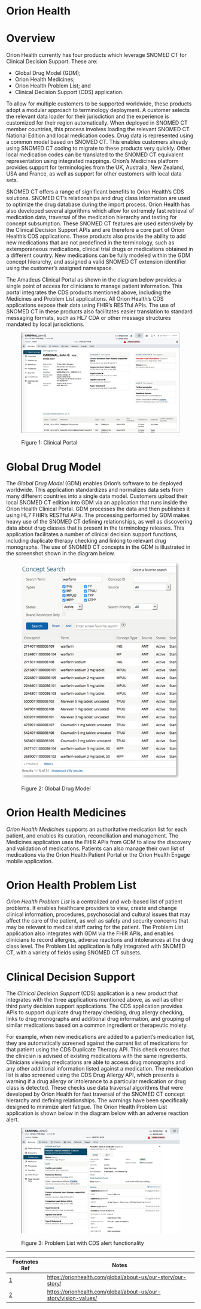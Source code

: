 # Orion Health

# Overview

Orion Health currently has four products which leverage SNOMED CT for Clinical Decision Support. These are:

  * Global Drug Model (GDM);
  * Orion Health Medicines;
  * Orion Health Problem List; and
  * Clinical Decision Support (CDS) application.

To allow for multiple customers to be supported worldwide, these products adopt a modular approach to terminology deployment. A customer selects the relevant data loader for their jurisdiction and the experience is customized for their region automatically. When deployed in SNOMED CT member countries, this process involves loading the relevant SNOMED CT National Edition and local medication codes. Drug data is represented using a common model based on SNOMED CT. This enables customers already using SNOMED CT coding to migrate to these products very quickly. Other local medication codes can be translated to the SNOMED CT equivalent representation using integrated mappings. Orion’s Medicines platform provides support for terminologies from the UK, Australia, New Zealand, USA and France, as well as support for other customers with local data sets.

SNOMED CT offers a range of significant benefits to Orion Health’s CDS solutions. SNOMED CT’s relationships and drug class information are used to optimize the drug database during the import process. Orion Health has also developed several algorithms which allow for extremely fast retrieval of medication data, traversal of the medication hierarchy and testing for concept subsumption. These SNOMED CT features are used extensively by the Clinical Decision Support APIs and are therefore a core part of Orion Health’s CDS applications. These products also provide the ability to add new medications that are not predefined in the terminology, such as extemporaneous medications, clinical trial drugs or medications obtained in a different country. New medications can be fully modeled within the GDM concept hierarchy, and assigned a valid SNOMED CT extension identifier using the customer’s assigned namespace.

The Amadeus Clinical Portal as shown in the diagram below provides a single point of access for clinicians to manage patient information. This portal integrates the CDS products mentioned above, including the Medicines and Problem List applications. All Orion Health’s CDS applications expose their data using FHIR’s RESTful APIs. The use of SNOMED CT in these products also facilitates easier translation to standard messaging formats, such as HL7 CDA or other message structures mandated by local jurisdictions.

<figure><img src="images/123897713.png" alt="" title=""><figcaption><p>Figure 1: Clinical Portal</p></figcaption></figure>

# Global Drug Model

The _Global Drug Model_ (GDM) enables Orion’s software to be deployed worldwide. This application standardizes and normalizes data sets from many different countries into a single data model. Customers upload their local SNOMED CT edition into GDM via an application that runs inside the Orion Health Clinical Portal. GDM processes the data and then publishes it using HL7 FHIR’s RESTful APIs. The processing performed by GDM makes heavy use of the SNOMED CT defining relationships, as well as discovering data about drug classes that is present in the terminology releases. This application facilitates a number of clinical decision support functions, including duplicate therapy checking and linking to relevant drug monographs. The use of SNOMED CT concepts in the GDM is illustrated in the screenshot shown in the diagram below.

<figure><img src="images/123897708.png" alt="" title=""><figcaption><p>Figure 2: Global Drug Model</p></figcaption></figure>

# Orion Health Medicines

 _Orion Health Medicines_ supports an authoritative medication list for each patient, and enables its curation, reconciliation and management. The Medicines application uses the FHIR APIs from GDM to allow the discovery and validation of medications. Patients can also manage their own list of medications via the Orion Health Patient Portal or the Orion Health Engage mobile application.

# Orion Health Problem List

 _Orion Health Problem List_ is a centralized and web-based list of patient problems. It enables healthcare providers to view, create and change clinical information, procedures, psychosocial and cultural issues that may affect the care of the patient, as well as safety and security concerns that may be relevant to medical staff caring for the patient. The Problem List application also integrates with GDM via the FHIR APIs, and enables clinicians to record allergies, adverse reactions and intolerances at the drug class level. The Problem List application is fully integrated with SNOMED CT, with a variety of fields using SNOMED CT subsets.

# Clinical Decision Support

The _Clinical Decision Support_ (CDS) application is a new product that integrates with the three applications mentioned above, as well as other third party decision support applications. The CDS application provides APIs to support duplicate drug therapy checking, drug allergy checking, links to drug monographs and additional drug information, and grouping of similar medications based on a common ingredient or therapeutic moiety.

For example, when new medications are added to a patient’s medication list, they are automatically screened against the current list of medications for that patient using the CDS Duplicate Therapy API. This check ensures that the clinician is advised of existing medications with the same ingredients. Clinicians viewing medications are able to access drug monographs and any other additional information listed against a medication. The medication list is also screened using the CDS Drug Allergy API, which presents a warning if a drug allergy or intolerance to a particular medication or drug class is detected. These checks use data traversal algorithms that were developed by Orion Health for fast traversal of the SNOMED CT concept hierarchy and defining relationships. The warnings have been specifically designed to minimize alert fatigue. The Orion Health Problem List application is shown below in the diagram below with an adverse reaction alert.

<figure><img src="images/123897711.png" alt="" title=""><figcaption><p>Figure 3: Problem List with CDS alert functionality</p></figcaption></figure>

  

* * *

Footnotes Ref | Notes  
---|---  
[1](https://confluence.ihtsdotools.org/display/DOCCDS/Orion+Health#FootnoteMarker1-0 "Footnote: Click to return to reference in text") |  <https://orionhealth.com/global/about-us/our-story/our-story/>  
[2](https://confluence.ihtsdotools.org/display/DOCCDS/Orion+Health#FootnoteMarker2-0 "Footnote: Click to return to reference in text") |  <https://orionhealth.com/global/about-us/our-story/vision-values/>
